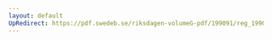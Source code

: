 ```yaml
---
layout: default
UpRedirect: https://pdf.swedeb.se/riksdagen-volumeG-pdf/199091/reg_199091/reg_199091_0567.pdf
---
```


